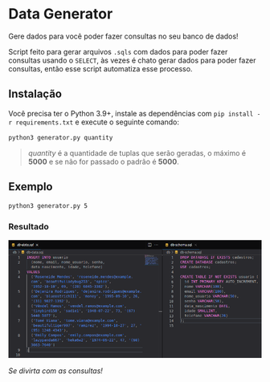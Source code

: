 # Data Generator

Gere dados para você poder fazer consultas no seu banco de dados!

Script feito para gerar arquivos `.sqls` com dados para poder fazer consultas usando o `SELECT`, às vezes é chato gerar dados para poder fazer consultas, então esse script automatiza esse processo.


## Instalação

Você precisa ter o Python 3.9+, instale as dependências com `pip install -r requirements.txt` e execute o seguinte comando:

```bash
python3 generator.py quantity
```

> *quantity* é a quantidade de tuplas que serão geradas, o máximo é **5000** e se não for passado o padrão é **5000**.


## Exemplo

```bash
python3 generator.py 5
```

### Resultado

![Resultado](demo.png)

*Se divirta com as consultas!*
